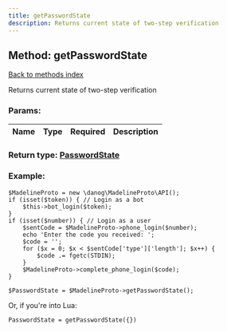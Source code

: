 ```yaml
---
title: getPasswordState
description: Returns current state of two-step verification
---
```

## Method: getPasswordState  
[Back to methods index](index.md)


Returns current state of two-step verification

### Params:

| Name     |    Type       | Required | Description |
|----------|:-------------:|:--------:|------------:|


### Return type: [PasswordState](../types/PasswordState.md)

### Example:


```
$MadelineProto = new \danog\MadelineProto\API();
if (isset($token)) { // Login as a bot
    $this->bot_login($token);
}
if (isset($number)) { // Login as a user
    $sentCode = $MadelineProto->phone_login($number);
    echo 'Enter the code you received: ';
    $code = '';
    for ($x = 0; $x < $sentCode['type']['length']; $x++) {
        $code .= fgetc(STDIN);
    }
    $MadelineProto->complete_phone_login($code);
}

$PasswordState = $MadelineProto->getPasswordState();
```

Or, if you're into Lua:

```
PasswordState = getPasswordState({})
```

